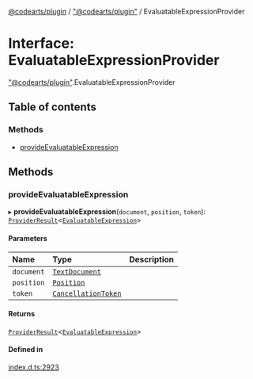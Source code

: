 [@codearts/plugin](../README.md) / ["@codearts/plugin"](../modules/_codearts_plugin_.md) / EvaluatableExpressionProvider

# Interface: EvaluatableExpressionProvider

["@codearts/plugin"](../modules/_codearts_plugin_.md).EvaluatableExpressionProvider

## Table of contents

### Methods

- [provideEvaluatableExpression](codearts_plugin_.EvaluatableExpressionProvider.md#provideevaluatableexpression)

## Methods

### provideEvaluatableExpression

▸ **provideEvaluatableExpression**(`document`, `position`, `token`): [`ProviderResult`](../modules/_codearts_plugin_.md#providerresult)<[`EvaluatableExpression`](../classes/codearts_plugin_.EvaluatableExpression.md)\>

#### Parameters

| Name | Type | Description |
| :------ | :------ | :------ |
| `document` | [`TextDocument`](codearts_plugin_.TextDocument.md) |  |
| `position` | [`Position`](../classes/codearts_plugin_.Position.md) |  |
| `token` | [`CancellationToken`](codearts_plugin_.CancellationToken.md) |  |

#### Returns

[`ProviderResult`](../modules/_codearts_plugin_.md#providerresult)<[`EvaluatableExpression`](../classes/codearts_plugin_.EvaluatableExpression.md)\>

#### Defined in

[index.d.ts:2923](https://github.com/huaweicloud/cloudide-plugin-api/blob/d4de966/index.d.ts#L2923)
